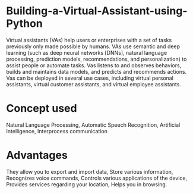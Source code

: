 # Building-a-Virtual-Assistant-using-Python
Virtual assistants (VAs) help users or enterprises with a set of tasks previously only made possible by humans.  VAs use semantic and deep learning (such as deep neural networks [DNNs], natural language processing, prediction models, recommendations, and personalization) to assist people or automate tasks.
Vas listens to and observes behaviors, builds and maintains data models, and predicts and recommends actions. 
Vas can be deployed in several use cases, including virtual personal assistants, virtual customer assistants, and virtual employee assistants.
# Concept used
Natural Language Processing, Automatic Speech Recognition, Artificial Intelligence, Interprocess communication
# Advantages
 They allow you to export and import data, Store various information, Recognizes voice commands, Controls various applications of the device, Provides services regarding your location, Helps you in browsing.

